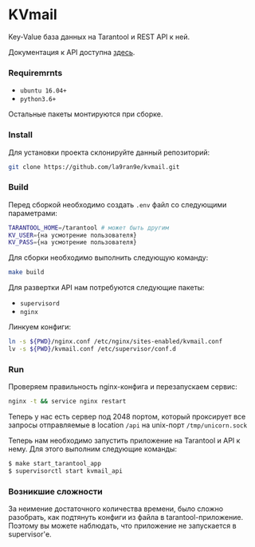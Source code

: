 # KVmail

Key-Value база данных на Tarantool и REST API к ней.

Документация к API доступна [здесь](http://104.248.19.29:2048/api/docs).

### Requiremrnts
+ `ubuntu 16.04+`
+ `python3.6+`

Остальные пакеты монтируются при сборке.

### Install

Для установки проекта склонируйте данный репозиторий:

```bash
git clone https://github.com/la9ran9e/kvmail.git
```

### Build

Перед сборкой необходимо создать `.env` файл со следующими параметрами:
```bash
TARANTOOL_HOME=/tarantool # может быть другим
KV_USER={на усмотрение пользователя}
KV_PASS={на усмотрение пользователя}
```


Для сборки необходимо выполнить следующую команду:

```bash
make build
```

Для развертки API нам потребуются следующие пакеты:
+ `supervisord`
+ `nginx`

Линкуем конфиги:
```bash
ln -s ${PWD}/nginx.conf /etc/nginx/sites-enabled/kvmail.conf
lv -s ${PWD}/kvmail.conf /etc/supervisor/conf.d
```

### Run
Проверяем правильность nginx-конфига и перезапускаем сервис:

```bash
nginx -t && service nginx restart
```

Теперь у нас есть сервер под 2048 портом, который проксирует все запросы отправляемые в location `/api` на unix-порт `/tmp/unicorn.sock`

Теперь нам необходимо запустить приложение на Tarantool и API к нему. Для этого выполним следующие команды:
```bash
$ make start_tarantool_app
$ supervisorctl start kvmail_api
```

### Возникшие сложности
За неимение достаточного количества времени, было сложно разобрать, как подтянуть конфиги из файла в tarantool-приложение. Поэтому вы можете наблюдать, что приложение не запускается в supervisor'е.